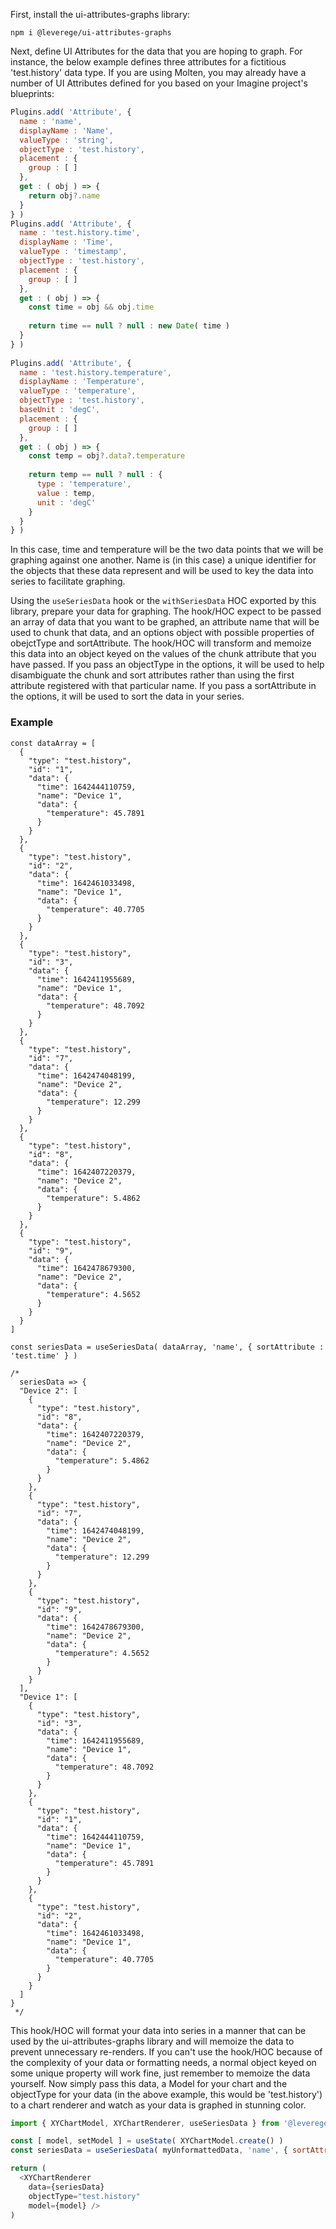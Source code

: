 First, install the ui-attributes-graphs library:
```
npm i @leverege/ui-attributes-graphs
```

Next, define UI Attributes for the data that you are hoping to graph. For instance, the below example defines three attributes for a fictitious 'test.history' data type. If you are using Molten, you may already have a number of UI Attributes defined for you based on your Imagine project's blueprints:
``` javascript
Plugins.add( 'Attribute', {
  name : 'name',
  displayName : 'Name',
  valueType : 'string',
  objectType : 'test.history',
  placement : {
    group : [ ]
  },
  get : ( obj ) => {
    return obj?.name
  }
} )
Plugins.add( 'Attribute', {
  name : 'test.history.time',
  displayName : 'Time',
  valueType : 'timestamp',
  objectType : 'test.history',
  placement : {
    group : [ ]
  },
  get : ( obj ) => {
    const time = obj && obj.time
          
    return time == null ? null : new Date( time )
  }
} )
      
Plugins.add( 'Attribute', {
  name : 'test.history.temperature',
  displayName : 'Temperature',
  valueType : 'temperature',
  objectType : 'test.history',
  baseUnit : 'degC',
  placement : {
    group : [ ]
  },
  get : ( obj ) => {
    const temp = obj?.data?.temperature
          
    return temp == null ? null : {
      type : 'temperature',
      value : temp,
      unit : 'degC'
    }
  }
} )
```

In this case, time and temperature will be the two data points that we will be graphing against one another. Name is (in this case) a unique identifier for the objects that these data represent and will be used to key the data into series to facilitate graphing.

Using the `useSeriesData` hook or the `withSeriesData` HOC exported by this library, prepare your data for graphing. The hook/HOC expect to be passed an array of data that you want to be graphed, an attribute name that will be used to chunk that data, and an options object with possible properties of obejctType and sortAttribute. The hook/HOC will transform and memoize this data into an object keyed on the values of the chunk attribute that you have passed. If you pass an objectType in the options, it will be used to help disambiguate the chunk and sort attributes rather than using the first attribute registered with that particular name. If you pass a sortAttribute in the options, it will be used to sort the data in your series.
### Example
```
const dataArray = [
  {
    "type": "test.history",
    "id": "1",
    "data": {
      "time": 1642444110759,
      "name": "Device 1",
      "data": {
        "temperature": 45.7891
      }
    }
  },
  {
    "type": "test.history",
    "id": "2",
    "data": {
      "time": 1642461033498,
      "name": "Device 1",
      "data": {
        "temperature": 40.7705
      }
    }
  },
  {
    "type": "test.history",
    "id": "3",
    "data": {
      "time": 1642411955689,
      "name": "Device 1",
      "data": {
        "temperature": 48.7092
      }
    }
  },
  {
    "type": "test.history",
    "id": "7",
    "data": {
      "time": 1642474048199,
      "name": "Device 2",
      "data": {
        "temperature": 12.299
      }
    }
  },
  {
    "type": "test.history",
    "id": "8",
    "data": {
      "time": 1642407220379,
      "name": "Device 2",
      "data": {
        "temperature": 5.4862
      }
    }
  },
  {
    "type": "test.history",
    "id": "9",
    "data": {
      "time": 1642478679300,
      "name": "Device 2",
      "data": {
        "temperature": 4.5652
      }
    }
  }
]

const seriesData = useSeriesData( dataArray, 'name', { sortAttribute : 'test.time' } )

/*
  seriesData => {
  "Device 2": [
    {
      "type": "test.history",
      "id": "8",
      "data": {
        "time": 1642407220379,
        "name": "Device 2",
        "data": {
          "temperature": 5.4862
        }
      }
    },
    {
      "type": "test.history",
      "id": "7",
      "data": {
        "time": 1642474048199,
        "name": "Device 2",
        "data": {
          "temperature": 12.299
        }
      }
    },
    {
      "type": "test.history",
      "id": "9",
      "data": {
        "time": 1642478679300,
        "name": "Device 2",
        "data": {
          "temperature": 4.5652
        }
      }
    }
  ],
  "Device 1": [
    {
      "type": "test.history",
      "id": "3",
      "data": {
        "time": 1642411955689,
        "name": "Device 1",
        "data": {
          "temperature": 48.7092
        }
      }
    },
    {
      "type": "test.history",
      "id": "1",
      "data": {
        "time": 1642444110759,
        "name": "Device 1",
        "data": {
          "temperature": 45.7891
        }
      }
    },
    {
      "type": "test.history",
      "id": "2",
      "data": {
        "time": 1642461033498,
        "name": "Device 1",
        "data": {
          "temperature": 40.7705
        }
      }
    }
  ]
}
 */
```
This hook/HOC will format your data into series in a manner that can be used by the ui-attributes-graphs library and will memoize the data to prevent unnecessary re-renders. If you can't use the hook/HOC because of the complexity of your data or formatting needs, a normal object keyed on some unique property will work fine, just remember to memoize the data yourself. Now simply pass this data, a Model for your chart and the objectType for your data (in the above example, this would be 'test.history') to a chart renderer and watch as your data is graphed in stunning color.
``` javascript
import { XYChartModel, XYChartRenderer, useSeriesData } from '@leverege/ui-attributes-graphs'

const [ model, setModel ] = useState( XYChartModel.create() )
const seriesData = useSeriesData( myUnformattedData, 'name', { sortAttribute : 'test.time' } )

return (
  <XYChartRenderer
    data={seriesData}
    objectType="test.history"
    model={model} />
)
```
